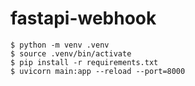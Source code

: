 # fastapi-webhook

```
$ python -m venv .venv
$ source .venv/bin/activate
$ pip install -r requirements.txt
$ uvicorn main:app --reload --port=8000
```
